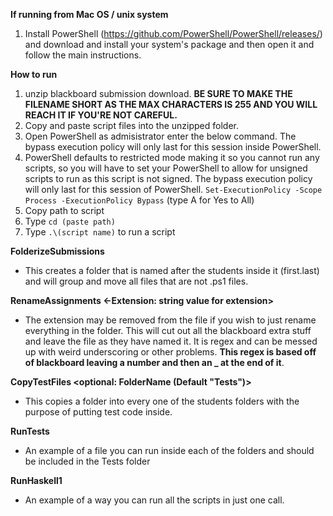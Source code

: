 **If running from Mac OS / unix system**
1. Install PowerShell (https://github.com/PowerShell/PowerShell/releases/) and download and install your system's package and then open it and follow the main instructions.

**How to run**
1. unzip blackboard submission download. **BE SURE TO MAKE THE FILENAME SHORT AS THE MAX CHARACTERS IS 255 AND YOU WILL REACH IT IF YOU'RE NOT CAREFUL.**
2. Copy and paste script files into the unzipped folder.
3. Open PowerShell as admisistrator
enter the below command. The bypass execution policy will only last for this session inside PowerShell.
4. PowerShell defaults to restricted mode making it so you cannot run any scripts, so you will have to set your PowerShell to allow for unsigned scripts to run as this script is not signed. The bypass execution policy will only last for this session of PowerShell.
`Set-ExecutionPolicy -Scope Process -ExecutionPolicy Bypass` (type A for Yes to All)
5. Copy path to script
6. Type `cd (paste path)`
7. Type `.\(script name)` to run a script 

**FolderizeSubmissions**
- This creates a folder that is named after the students inside it (first.last) and will group and move all files that are not .ps1 files.

**RenameAssignments <-Extension: string value for extension>**
- The extension may be removed from the file if you wish to just rename everything in the folder. This will cut out all the blackboard extra stuff and leave the file as they have named it. It is regex and can be messed up with weird underscoring or other problems. **This regex is based off of blackboard leaving a number and then an _ at the end of it**.

**CopyTestFiles <optional: FolderName (Default "Tests")>**
- This copies a folder into every one of the students folders with the purpose of putting test code inside.

**RunTests**
- An example of a file you can run inside each of the folders and should be included in the Tests folder

**RunHaskell1**
- An example of a way you can run all the scripts in just one call.
